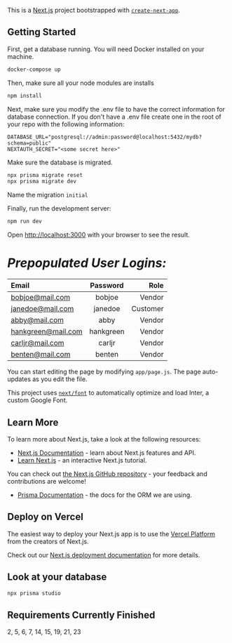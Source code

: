 This is a [Next.js](https://nextjs.org/) project bootstrapped with [`create-next-app`](https://github.com/vercel/next.js/tree/canary/packages/create-next-app).

## Getting Started

First, get a database running. You will need Docker installed on your machine. 

```bash
docker-compose up
```

Then, make sure all your node modules are installs

```bash
npm install
```

Next, make sure you modify the .env file to have the correct information for database connection. If you don't have a .env file
create one in the root of your repo with the following information: 

```
DATABASE_URL="postgresql://admin:password@localhost:5432/mydb?schema=public"
NEXTAUTH_SECRET="<some secret here>"
```

Make sure the database is migrated. 

```bash
npx prisma migrate reset
npx prisma migrate dev
```

Name the migration `initial`

Finally, run the development server:

```bash
npm run dev
```

Open [http://localhost:3000](http://localhost:3000) with your browser to see the result.

# ***Prepopulated User Logins:***

| Email              | Password | Role |
| :---------------- | :------: | ----: |
| bobjoe@mail.com   |   bobjoe   | Vendor |
| janedoe@mail.com   |   janedoe   | Customer |
| abby@mail.com   |  abby   | Vendor |
| hankgreen@mail.com |  hankgreen   | Vendor |
| carljr@mail.com   |  carljr   | Vendor |
| benten@mail.com |  benten   | Vendor |


You can start editing the page by modifying `app/page.js`. The page auto-updates as you edit the file.

This project uses [`next/font`](https://nextjs.org/docs/basic-features/font-optimization) to automatically optimize and load Inter, a custom Google Font.

## Learn More

To learn more about Next.js, take a look at the following resources:

- [Next.js Documentation](https://nextjs.org/docs) - learn about Next.js features and API.
- [Learn Next.js](https://nextjs.org/learn) - an interactive Next.js tutorial.

You can check out [the Next.js GitHub repository](https://github.com/vercel/next.js/) - your feedback and contributions are welcome!

- [Prisma Documentation](https://www.prisma.io/docs/getting-started) - the docs for the ORM we are using. 

## Deploy on Vercel

The easiest way to deploy your Next.js app is to use the [Vercel Platform](https://vercel.com/new?utm_medium=default-template&filter=next.js&utm_source=create-next-app&utm_campaign=create-next-app-readme) from the creators of Next.js.

Check out our [Next.js deployment documentation](https://nextjs.org/docs/deployment) for more details.

## Look at your database

```bash
npx prisma studio
```

## Requirements Currently Finished

2, 5, 6, 7, 14, 15, 19, 21, 23


